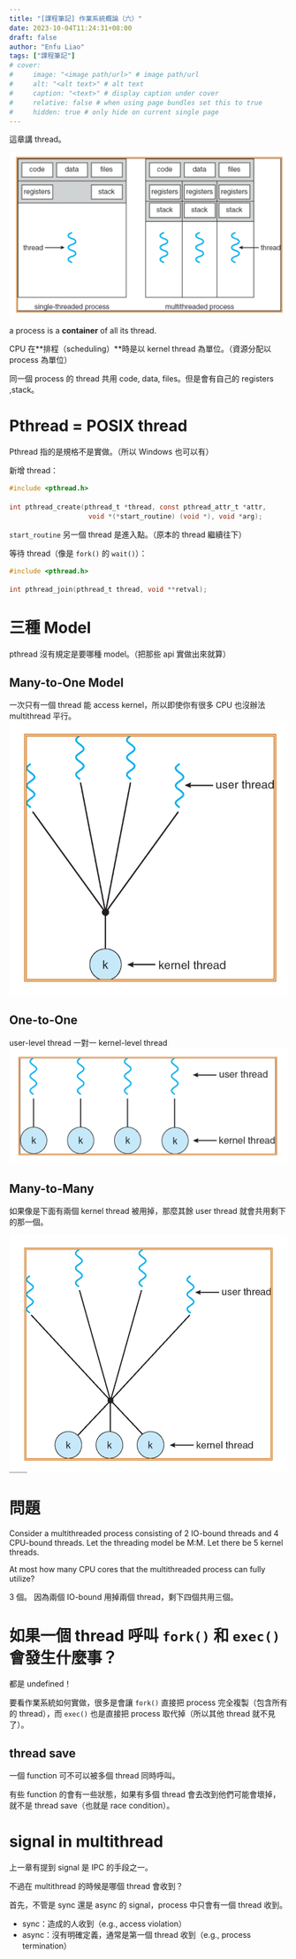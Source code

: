 ```yaml
---
title: "[課程筆記] 作業系統概論（六）"
date: 2023-10-04T11:24:31+08:00
draft: false
author: "Enfu Liao"
tags: ["課程筆記"]
# cover:
#     image: "<image path/url>" # image path/url
#     alt: "<alt text>" # alt text
#     caption: "<text>" # display caption under cover
#     relative: false # when using page bundles set this to true
#     hidden: true # only hide on current single page
---
```



這章講 thread。

![](./Screenshot%20from%202023-10-04%2011-26-13.png)

a process is a **container** of all its thread.

CPU 在**排程（scheduling）**時是以 kernel thread 為單位。（資源分配以 process 為單位）

同一個 process 的 thread 共用 code, data, files。但是會有自己的 registers ,stack。


# Pthread = POSIX thread
Pthread 指的是規格不是實做。（所以 Windows 也可以有）


新增 thread：
```c
#include <pthread.h>

int pthread_create(pthread_t *thread, const pthread_attr_t *attr,
                    void *(*start_routine) (void *), void *arg);
```

`start_routine` 另一個 thread 是進入點。（原本的 thread 繼續往下）


等待 thread（像是 `fork()` 的 `wait()`）：

```c
#include <pthread.h>

int pthread_join(pthread_t thread, void **retval);
```




# 三種 Model

pthread 沒有規定是要哪種 model。（把那些 api 實做出來就算）

## Many-to-One Model
一次只有一個 thread 能 access kernel，所以即使你有很多 CPU 也沒辦法 multithread 平行。
![](./Screenshot%20from%202023-10-04%2011-51-24.png)

## One-to-One
user-level thread 一對一 kernel-level thread
![](./Screenshot%20from%202023-10-04%2011-52-46.png)

## Many-to-Many
如果像是下面有兩個 kernel thread 被用掉，那麼其餘 user thread 就會共用剩下的那一個。

![](./Screenshot%20from%202023-10-04%2011-53-22.png)


# 問題
Consider a multithreaded process consisting of 2 IO-bound threads and 4 CPU-bound threads. Let the threading model be M:M. Let there be 5 kernel threads.

At most how many CPU cores that the multithreaded process can fully utilize?

3 個。
因為兩個 IO-bound 用掉兩個 thread，剩下四個共用三個。








# 如果一個 thread 呼叫 `fork()` 和 `exec()` 會發生什麼事？

都是 undefined！

要看作業系統如何實做，很多是會讓 `fork()` 直接把 process 完全複製（包含所有的 thread），而 `exec()` 也是直接把 process 取代掉（所以其他 thread 就不見了）。

## **thread save**

一個 function 可不可以被多個 thread 同時呼叫。

有些 function 的會有一些狀態，如果有多個 thread 會去改到他們可能會壞掉，就不是 thread save（也就是 race condition）。




# signal in multithread

上一章有提到 signal 是 IPC 的手段之一。

不過在 multithread 的時候是哪個 thread 會收到？

首先，不管是 sync 還是 async 的 signal，process 中只會有一個 thread 收到。

- sync：造成的人收到（e.g., access violation）
- async：沒有明確定義，通常是第一個 thread 收到（e.g., process termination）

